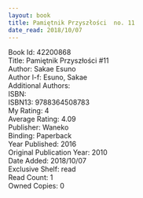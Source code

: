 ```yaml
---
layout: book
title: Pamiętnik Przyszłości  no. 11
date_read: 2018/10/07
---
```


Book Id: 42200868<br />
Title: Pamiętnik Przyszłości #11<br />
Author: Sakae Esuno<br />
Author l-f: Esuno, Sakae<br />
Additional Authors: <br />
ISBN: <br />
ISBN13: 9788364508783<br />
My Rating: 4<br />
Average Rating: 4.09<br />
Publisher: Waneko<br />
Binding: Paperback<br />
Year Published: 2016<br />
Original Publication Year: 2010<br />
Date Added: 2018/10/07<br />
Exclusive Shelf: read<br />
Read Count: 1<br />
Owned Copies: 0<br />

